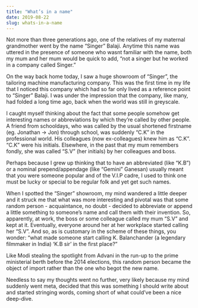 ```yaml
---
title: "What’s in a name"
date: 2019-08-22
slug: whats-in-a-name
---
```

Not more than three generations ago, one of the relatives of my maternal grandmother went by the name “Singer” Balaji. Anytime this name was uttered in the presence of someone who wasnt familiar with the name, both my mum and her mum would be quick to add, “not a singer but he worked in a company called Singer.”

On the way back home today, I saw a huge showroom of “Singer”, the tailoring machine manufacturing company. This was the first time in my life that I noticed this company which had so far only lived as a reference point to “Singer” Balaji. I was under the impression that the company, like many, had folded a long time ago, back when the world was still in greyscale.

I caught myself thinking about the fact that some people somehow get interesting names or abbreviations by which they’re called by other people. A friend from schooldays, who was called by the usual shortened firstname (eg. Jonathan -> Jon) through school, was suddenly “C.K” in the professional world. His colleagues (now ex-colleagues) knew him as “C.K”. “C.K” were his initials. Elsewhere, in the past that my mum remembers fondly, she was called “S.V” (her initials) by her colleagues and boss.

Perhaps because I grew up thinking that to have an abbreviated (like “K.B”) or a nominal prepend/appendage (like “Gemini” Ganesan) usually meant that you were someone popular and of the V.I.P cadre, I used to think one must be lucky or special to be regular folk and yet get such names.

When I spotted the “Singer” showroom, my mind wandered a little deeper and it struck me that what was more interesting and pivotal was that some random person - acquaintance, no doubt - decided to abbreviate or append a little something to someone’s name and call them with their invention. So, apparently, at work, the boss or some colleague called my mum “S.V” and kept at it. Eventually, everyone around her at her workplace started calling her “S.V”. And so, as is customary in the scheme of these things, you wonder: “what made someone start calling K. Balanchander (a legendary filmmaker in India) ‘K.B sir’ in the first place?”

Like Modi stealing the spotlight from Advani in the run-up to the prime ministerial berth before the 2014 elections, this random person became the object of import rather than the one who begot the new name.

Needless to say my thoughts went no further, very likely because my mind suddenly went meta, decided that this was something I should write about and started stringing words, coming short of what could’ve been a nice deep-dive.